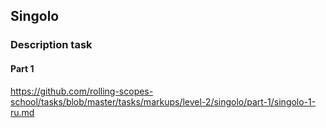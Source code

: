 ## Singolo

### Description task
#### Part 1
https://github.com/rolling-scopes-school/tasks/blob/master/tasks/markups/level-2/singolo/part-1/singolo-1-ru.md
